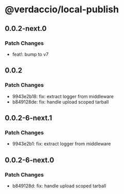 # @verdaccio/local-publish

## 0.0.2-next.0

### Patch Changes

- feat!: bump to v7

## 0.0.2

### Patch Changes

- 9943e2b18: fix: extract logger from middleware
- b849128de: fix: handle upload scoped tarball

## 0.0.2-6-next.1

### Patch Changes

- 9943e2b1: fix: extract logger from middleware

## 0.0.2-6-next.0

### Patch Changes

- b849128d: fix: handle upload scoped tarball
